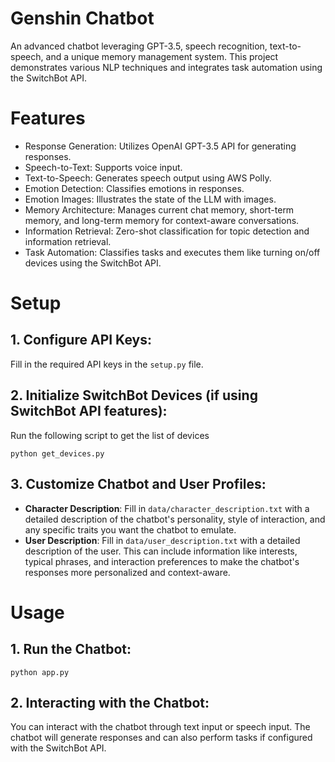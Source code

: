 # Genshin Chatbot
An advanced chatbot leveraging GPT-3.5, speech recognition, text-to-speech, and a unique memory management system. This project demonstrates various NLP techniques and integrates task automation using the SwitchBot API.

# Features
- Response Generation: Utilizes OpenAI GPT-3.5 API for generating responses. 
- Speech-to-Text: Supports voice input. 
- Text-to-Speech: Generates speech output using AWS Polly.
- Emotion Detection: Classifies emotions in responses. 
- Emotion Images: Illustrates the state of the LLM with images. 
- Memory Architecture: Manages current chat memory, short-term memory, and long-term memory for context-aware conversations. 
- Information Retrieval: Zero-shot classification for topic detection and information retrieval. 
- Task Automation: Classifies tasks and executes them like turning on/off devices using the SwitchBot API. 

# Setup
## 1. Configure API Keys:
Fill in the required API keys in the `setup.py` file.
## 2. Initialize SwitchBot Devices (if using SwitchBot API features):
Run the following script to get the list of devices
```
python get_devices.py
```

## 3. Customize Chatbot and User Profiles:
- **Character Description**: Fill in `data/character_description.txt` with a detailed description of the chatbot's personality, style of interaction, and any specific traits you want the chatbot to emulate.
- **User Description**: Fill in `data/user_description.txt` with a detailed description of the user. This can include information like interests, typical phrases, and interaction preferences to make the chatbot's responses more personalized and context-aware.

# Usage
## 1. Run the Chatbot:
```
python app.py
```

## 2. Interacting with the Chatbot:
You can interact with the chatbot through text input or speech input.
The chatbot will generate responses and can also perform tasks if configured with the SwitchBot API.
